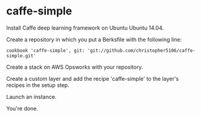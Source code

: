 # caffe-simple

Install Caffe deep learning framework on Ubuntu  Ubuntu 14.04.

Create a repository in which you put a Berksfile with the following line:

    cookbook 'caffe-simple', git: 'git://github.com/christopher5106/caffe-simple.git'

Create a stack on AWS Opsworks with your repository.

Create a custom layer and add the recipe 'caffe-simple' to the layer's recipes in the setup step.

Launch an instance.

You're done.
